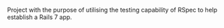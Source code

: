 Project with the purpose of utilising the testing capability of RSpec to help establish a Rails 7 app.
